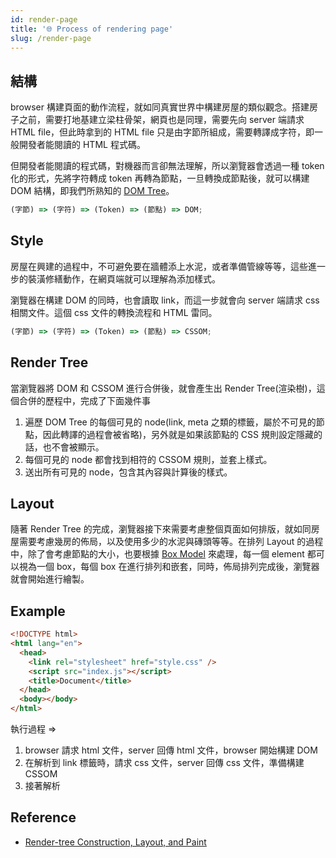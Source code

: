 ```yaml
---
id: render-page
title: '🌐 Process of rendering page'
slug: /render-page
---
```


## 結構

browser 構建頁面的動作流程，就如同真實世界中構建房屋的類似觀念。搭建房子之前，需要打地基建立梁柱骨架，網頁也是同理，需要先向 server 端請求 HTML file，但此時拿到的 HTML file 只是由字節所組成，需要轉譯成字符，即一般開發者能閱讀的 HTML 程式碼。

但開發者能閱讀的程式碼，對機器而言卻無法理解，所以瀏覽器會透過一種 token 化的形式，先將字符轉成 token 再轉為節點，一旦轉換成節點後，就可以構建 DOM 結構，即我們所熟知的 [DOM Tree](../JS-Basics/DOM.md)。

```javascript
(字節) => (字符) => (Token) => (節點) => DOM;
```

## Style

房屋在興建的過程中，不可避免要在牆體添上水泥，或者準備管線等等，這些進一步的裝潢修繕動作，在網頁端就可以理解為添加樣式。

瀏覽器在構建 DOM 的同時，也會讀取 link，而這一步就會向 server 端請求 css 相關文件。這個 css 文件的轉換流程和 HTML 雷同。

```javascript
(字節) => (字符) => (Token) => (節點) => CSSOM;
```

## Render Tree

當瀏覽器將 DOM 和 CSSOM 進行合併後，就會產生出 Render Tree(渲染樹)，這個合併的歷程中，完成了下面幾件事

1. 遍歷 DOM Tree 的每個可見的 node(link, meta 之類的標籤，屬於不可見的節點，因此轉譯的過程會被省略)，另外就是如果該節點的 CSS 規則設定隱藏的話，也不會被顯示。
2. 每個可見的 node 都會找到相符的 CSSOM 規則，並套上樣式。
3. 送出所有可見的 node，包含其內容與計算後的樣式。

## Layout

隨著 Render Tree 的完成，瀏覽器接下來需要考慮整個頁面如何排版，就如同房屋需要考慮幾房的佈局，以及使用多少的水泥與磚頭等等。在排列 Layout 的過程中，除了會考慮節點的大小，也要根據 [Box Model](../CSS-World/Layout/box-model.md) 來處理，每一個 element 都可以視為一個 box，每個 box 在進行排列和嵌套，同時，佈局排列完成後，瀏覽器就會開始進行繪製。

## Example

```html
<!DOCTYPE html>
<html lang="en">
  <head>
    <link rel="stylesheet" href="style.css" />
    <script src="index.js"></script>
    <title>Document</title>
  </head>
  <body></body>
</html>
```

執行過程 =>

1. browser 請求 html 文件，server 回傳 html 文件，browser 開始構建 DOM
2. 在解析到 link 標籤時，請求 css 文件，server 回傳 css 文件，準備構建 CSSOM
3. 接著解析

## Reference

- [Render-tree Construction, Layout, and Paint](https://developers.google.com/web/fundamentals/performance/critical-rendering-path/render-tree-construction?hl=zh-cn)

